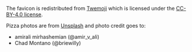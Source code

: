 The favicon is redistributed from [Twemoji](https://twemoji.twitter.com/) which is licensed under
the [CC-BY-4.0 license](https://creativecommons.org/licenses/by/4.0/).

Pizza photos are from [Unsplash](https://unsplash.com) and photo credit goes to:
 - amirali mirhashemian (@amir_v_ali)
 - Chad Montano (@briewilly)

